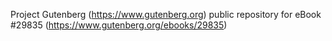 Project Gutenberg (https://www.gutenberg.org) public repository for eBook #29835 (https://www.gutenberg.org/ebooks/29835)

